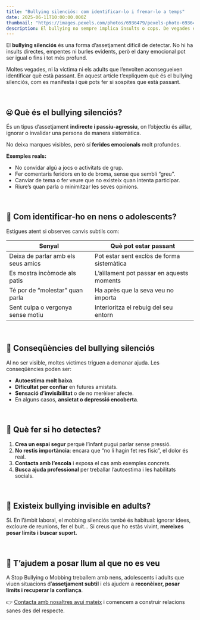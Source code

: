 ```yaml
---
title: "Bullying silenciós: com identificar-lo i frenar-lo a temps"
date: 2025-06-11T10:00:00.000Z
thumbnail: "https://images.pexels.com/photos/6936479/pexels-photo-6936479.jpeg?auto=compress&cs=tinysrgb"
description: El bullying no sempre implica insults o cops. De vegades és subtil, invisible i encara més nociu. Descobreix com detectar l'assetjament silenciós abans que sigui tard.
---
```


El **bullying silenciós** és una forma d’assetjament difícil de detectar. No hi ha insults directes, empentes ni burles evidents, però el dany emocional pot ser igual o fins i tot més profund.

Moltes vegades, ni la víctima ni els adults que l’envolten aconsegueixen identificar què està passant. En aquest article t’expliquem què és el bullying silenciós, com es manifesta i què pots fer si sospites que està passant.

&nbsp;

## 🤐 Què és el bullying silenciós?

És un tipus d’assetjament **indirecte i passiu-agressiu**, on l’objectiu és aïllar, ignorar o invalidar una persona de manera sistemàtica.

No deixa marques visibles, però sí **ferides emocionals** molt profundes.

**Exemples reals:**

- No convidar algú a jocs o activitats de grup.  
- Fer comentaris feridors en to de broma, sense que sembli “greu”.  
- Canviar de tema o fer veure que no existeix quan intenta participar.  
- Riure’s quan parla o minimitzar les seves opinions.  

&nbsp;

## 🧭 Com identificar-ho en nens o adolescents?

Estigues atent si observes canvis subtils com:

| Senyal | Què pot estar passant |
|--------|-----------------------|
| Deixa de parlar amb els seus amics | Pot estar sent exclòs de forma sistemàtica |
| Es mostra incòmode als patis | L’aïllament pot passar en aquests moments |
| Té por de “molestar” quan parla | Ha après que la seva veu no importa |
| Sent culpa o vergonya sense motiu | Interioritza el rebuig del seu entorn |

&nbsp;

## 🧠 Conseqüències del bullying silenciós

Al no ser visible, moltes víctimes triguen a demanar ajuda. Les conseqüències poden ser:

- **Autoestima molt baixa**.  
- **Dificultat per confiar** en futures amistats.  
- **Sensació d’invisibilitat** o de no merèixer afecte.  
- En alguns casos, **ansietat o depressió encoberta**.  

&nbsp;

## 🛑 Què fer si ho detectes?

1. **Crea un espai segur** perquè l’infant pugui parlar sense pressió.  
2. **No restis importància**: encara que “no li hagin fet res físic”, el dolor és real.  
3. **Contacta amb l’escola** i exposa el cas amb exemples concrets.  
4. **Busca ajuda professional** per treballar l’autoestima i les habilitats socials.  

&nbsp;

## 💬 Existeix bullying invisible en adults?

Sí. En l’àmbit laboral, el mobbing silenciós també és habitual: ignorar idees, excloure de reunions, fer el buit… Si creus que ho estàs vivint, **mereixes posar límits i buscar suport.**

&nbsp;

## 🤝 T’ajudem a posar llum al que no es veu

A Stop Bullying o Mobbing treballem amb nens, adolescents i adults que viuen situacions d’**assetjament subtil** i els ajudem a **reconèixer, posar límits i recuperar la confiança**.

👉 [Contacta amb nosaltres avui mateix](/contacte) i comencem a construir relacions sanes des del respecte.
